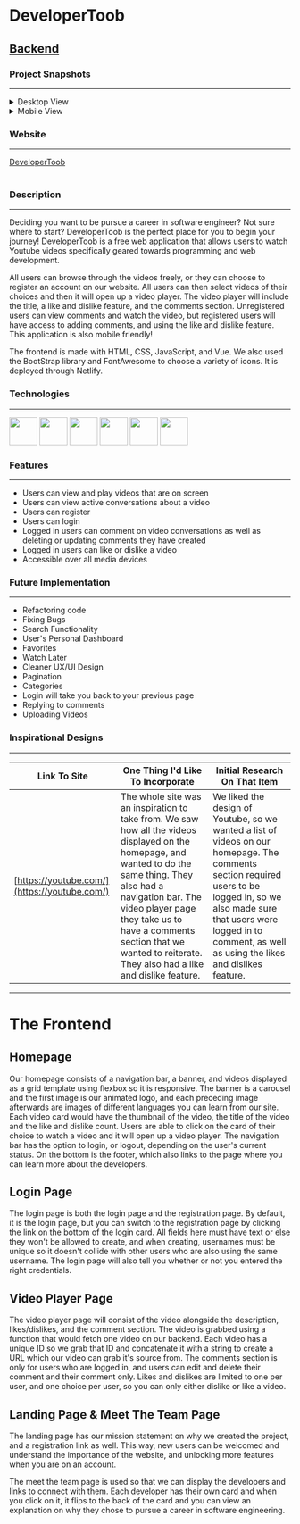 # **DeveloperToob**

## [Backend](https://github.com/KwokRen/ProjectThreeBackend/blob/master/README.md)

### Project Snapshots

***

<details class="cursor">
<summary>Desktop View</summary>
<img src="https://res.cloudinary.com/dpggcudix/image/upload/v1598748671/Screen_Shot_2020-08-29_at_8.43.01_PM.png_20-49-28-430_hoyxmy.png" width="400" height= "150">
<img src="https://res.cloudinary.com/dpggcudix/image/upload/v1598748671/Screen_Shot_2020-08-29_at_8.43.35_PM.png_20-49-31-670_qbdnzm.png" width="400" height= "150">
<img src="https://res.cloudinary.com/dpggcudix/image/upload/v1598748671/Screen_Shot_2020-08-29_at_8.45.13_PM.png_20-49-35-575_safobt.png" width="400" height= "150">
</details>
<details class="cursor">
<summary>Mobile View</summary>
<img src="https://res.cloudinary.com/dpggcudix/image/upload/v1598748671/Screen_Shot_2020-08-29_at_8.46.01_PM.png_20-49-38-775_hxojlh.png" width="200" height= "320">
<img src="https://res.cloudinary.com/dpggcudix/image/upload/v1598748671/Screen_Shot_2020-08-29_at_8.46.19_PM.png_20-49-41-642_fz764y.png" width="200" height= "320">
</details>

### Website

***

<a href="https://developertoob.netlify.app/">
DeveloperToob
</a>

<br>
<br>

### Description

***

Deciding you want to be pursue a career in software engineer? Not sure where to start? DeveloperToob is the perfect place for you to begin your journey! DeveloperToob is a free web application that allows users to watch Youtube videos specifically geared towards programming and web development.

All users can browse through the videos freely, or they can choose to register an account on our website. All users can then select videos of their choices and then it will open up a video player. The video player will include the title, a like and dislike feature, and the comments section. Unregistered users can view comments and watch the video, but registered users will have access to adding comments, and using the like and dislike feature. This application is also mobile friendly!

The frontend is made with HTML, CSS, JavaScript, and Vue. We also used the BootStrap library and FontAwesome to choose a variety of icons. It is deployed through Netlify. 

### Technologies

***

[<img src ="https://upload.wikimedia.org/wikipedia/commons/thumb/3/38/HTML5_Badge.svg/600px-HTML5_Badge.svg.png" width="50" height="50">](https://www.w3schools.com/html/)
<img src ="https://cdn1.iconfinder.com/data/icons/logotypes/32/badge-css-3-512.png" width="50" height="50">
<img src ="https://cdn.worldvectorlogo.com/logos/javascript-1.svg" width="50" height="50">
<img src ="https://upload.wikimedia.org/wikipedia/commons/thumb/9/95/Vue.js_Logo_2.svg/1200px-Vue.js_Logo_2.svg.png" width="50" height="50">
<img src="https://cdn.worldvectorlogo.com/logos/bootstrap-4.svg" width="50" height="50">
<img src ="https://www.netlify.com/img/press/logos/logomark.png" width="50" height="50">

### Features

***

- Users can view and play videos that are on screen
- Users can view active conversations about a video
- Users can register
- Users can login
- Logged in users can comment on video conversations as well as deleting or updating comments they have created
- Logged in users can like or dislike a video
- Accessible over all media devices

### Future Implementation

***

- Refactoring code
- Fixing Bugs
- Search Functionality
- User's Personal Dashboard
- Favorites
- Watch Later
- Cleaner UX/UI Design
- Pagination
- Categories
- Login will take you back to your previous page
- Replying to comments
- Uploading Videos

### Inspirational Designs

***

Link To Site  | One Thing I'd Like To Incorporate | Initial Research On That Item
| ------------- | ------------- | ------------- |
| [https://youtube.com/](https://youtube.com/)| The whole site was an inspiration to take from. We saw how all the videos displayed on the homepage, and wanted to do the same thing. They also had a navigation bar. The video player page they take us to have a comments section that we wanted to reiterate. They also had a like and dislike feature. | We liked the design of Youtube, so we wanted a list of videos on our homepage. The comments section required users to be logged in, so we also made sure that users were logged in to comment, as well as using the likes and dislikes feature. |

***

# The Frontend

## Homepage

Our homepage consists of a navigation bar, a banner, and videos displayed as a grid template using flexbox so it is responsive. The banner is a carousel and the first image is our animated logo, and each preceding image afterwards are images of different languages you can learn from our site. Each video card would have the thumbnail of the video, the title of the video and the like and dislike count. Users are able to click on the card of their choice to watch a video and it will open up a video player. The navigation bar has the option to login, or logout, depending on the user's current status. On the bottom is the footer, which also links to the page where you can learn more about the developers.   

## Login Page

The login page is both the login page and the registration page. By default, it is the login page, but you can switch to the registration page by clicking the link on the bottom of the login card. All fields here must have text or else they won't be allowed to create, and when creating, usernames must be unique so it doesn't collide with other users who are also using the same username. The login page will also tell you whether or not you entered the right credentials. 

## Video Player Page

The video player page will consist of the video alongside the description, likes/dislikes, and the comment section. The video is grabbed using a function that would fetch one video on our backend. Each video has a unique ID so we grab that ID and concatenate it with a string to create a URL which our video can grab it's source from. The comments section is only for users who are logged in, and users can edit and delete their comment and their comment only. Likes and dislikes are limited to one per user, and one choice per user, so you can only either dislike or like a video. 

## Landing Page & Meet The Team Page

The landing page has our mission statement on why we created the project, and a registration link as well. This way, new users can be welcomed and understand the importance of the website, and unlocking more features when you are on an account. 

The meet the team page is used so that we can display the developers and links to connect with them. Each developer has their own card and when you click on it, it flips to the back of the card and you can view an explanation on why they chose to pursue a career in software engineering.